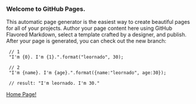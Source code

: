 ### Welcome to GitHub Pages.
This automatic page generator is the easiest way to create beautiful pages for all of your projects. Author your page content here using GitHub Flavored Markdown, select a template crafted by a designer, and publish. After your page is generated, you can check out the new branch:

```
 // 1
 "I'm {0}. I'm {1}.".format("leornado", 30);

 // 2
 "I'm {name}. I'm {age}.".format({name:"leornado", age:30});

 // result: "I'm leornado. I'm 30."
```

[Home Page!](http://leornado.github.io/wnd-string-format)
